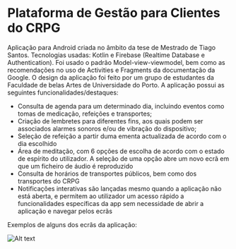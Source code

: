 # Plataforma de Gestão para Clientes do CRPG

Aplicação para Android criada no âmbito da tese de Mestrado de Tiago Santos. Tecnologias usadas: Kotlin e Firebase (Realtime Database e Authentication). Foi usado o padrão Model-view-viewmodel, bem como as recomendações no uso de Activities e Fragments da documentação da Google. O design da aplicação foi feito por um grupo de estudantes da Faculdade de belas Artes de Universidade do Porto. A aplicação possui as seguintes funcionalidades/destaques:

- Consulta de agenda para um determinado dia, incluindo eventos como tomas de medicação, refeições e transportes;
- Criação de lembretes para diferentes fins, aos quais podem ser associados alarmes sonoros e/ou de vibração do dispositivo;
- Seleção de refeição a partir duma ementa actualizada de acordo com o dia escolhido
- Área de meditação, com 6 opções de escolha de acordo com o estado de espírito do utilizador. A seleção de uma opção abre um novo ecrã em que um ficheiro de áudio é reproduzido
- Consulta de horários de transportes públicos, bem como dos transportes do CRPG
- Notificações interativas são lançadas mesmo quando a aplicação não está aberta, e permitem ao utilizador um acesso rápido a funcionalidades específicas da app sem necessidade de abrir a aplicação e navegar pelos ecrãs


Exemplos de alguns dos ecrãs da aplicação:

![Alt text](https://drive.google.com/file/d/1c3XnpEzSUZbXP-_P_immTEa7ARe_q7pp/view?usp=sharing "Ecrãs da aplicação")

 
